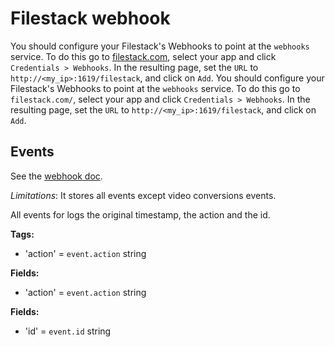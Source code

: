 # Filestack webhook

You should configure your Filestack's Webhooks to point at the `webhooks` service. To do this go to [filestack.com](https://www.filestack.com/), select your app and click `Credentials > Webhooks`. In the resulting page, set the `URL` to `http://<my_ip>:1619/filestack`, and click on `Add`.
You should configure your Filestack's Webhooks to point at the `webhooks` service. To do this go to `filestack.com/`, select your app and click `Credentials > Webhooks`. In the resulting page, set the `URL` to `http://<my_ip>:1619/filestack`, and click on `Add`.

## Events

See the [webhook doc](https://www.filestack.com/docs/webhooks).

*Limitations*: It stores all events except video conversions events.

All events for logs the original timestamp, the action and the id.

**Tags:**

* 'action' = `event.action` string

**Fields:**

* 'action' = `event.action` string

**Fields:**
* 'id' = `event.id` string
